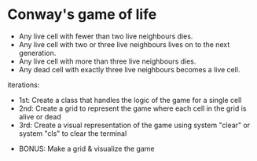 # Conway's game of life

- Any live cell with fewer than two live neighbours dies.
- Any live cell with two or three live neighbours lives on to the next generation.
- Any live cell with more than three live neighbours dies.
- Any dead cell with exactly three live neighbours becomes a live cell.

iterations:
  - 1st: Create a class that handles the logic of the game for a single cell
  - 2nd: Create a grid to represent the game where each cell in the grid is alive or dead
  - 3rd: Create a visual representation of the game using system "clear" or system "cls" to clear the terminal

  * BONUS: Make a grid & visualize the game
